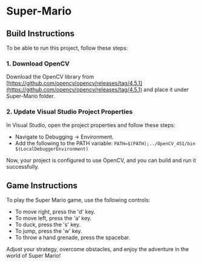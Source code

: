 # Super-Mario

## Build Instructions

To be able to run this project, follow these steps:

### 1. Download OpenCV

Download the OpenCV library from [https://github.com/opencv/opencv/releases/tag/4.5.1](https://github.com/opencv/opencv/releases/tag/4.5.1) and place it under Super-Mario folder.

### 2. Update Visual Studio Project Properties

In Visual Studio, open the project properties and follow these steps:

- Navigate to Debugging -> Environment.
- Add the following to the PATH variable: `PATH=$(PATH);../OpenCV_451/bin $(LocalDebuggerEnvironment)`

Now, your project is configured to use OpenCV, and you can build and run it successfully.

## Game Instructions

To play the Super Mario game, use the following controls:

- To move right, press the 'd' key.
- To move left, press the 'a' key.
- To duck, press the 's' key.
- To jump, press the 'w' key.
- To throw a hand grenade, press the spacebar.

Adjust your strategy, overcome obstacles, and enjoy the adventure in the world of Super Mario!
